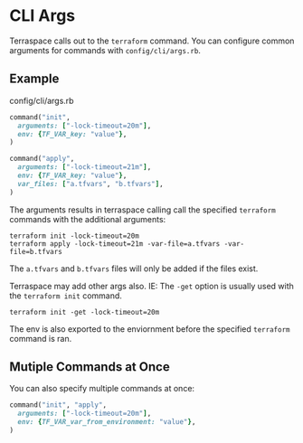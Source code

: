 # CLI Args

Terraspace calls out to the `terraform` command. You can configure common arguments for commands with `config/cli/args.rb`.

## Example

config/cli/args.rb

```ruby
command("init",
  arguments: ["-lock-timeout=20m"],
  env: {TF_VAR_key: "value"},
)

command("apply",
  arguments: ["-lock-timeout=21m"],
  env: {TF_VAR_key: "value"},
  var_files: ["a.tfvars", "b.tfvars"],
)
```

The arguments results in terraspace calling call the specified `terraform` commands with the additional arguments:

    terraform init -lock-timeout=20m
    terraform apply -lock-timeout=21m -var-file=a.tfvars -var-file=b.tfvars

The `a.tfvars` and `b.tfvars` files will only be added if the files exist.

Terraspace may add other args also. IE: The `-get` option is usually used with the `terraform init` command.

    terraform init -get -lock-timeout=20m

The env is also exported to the enviornment before the specified `terraform` command is ran.

## Mutiple Commands at Once

You can also specify multiple commands at once:

```ruby
command("init", "apply",
  arguments: ["-lock-timeout=20m"],
  env: {TF_VAR_var_from_environment: "value"},
)
```